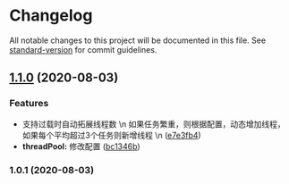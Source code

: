 # Changelog

All notable changes to this project will be documented in this file. See [standard-version](https://github.com/conventional-changelog/standard-version) for commit guidelines.

## [1.1.0](https://github.com/theanarkh/nodejs-threadpool/compare/v1.0.1...v1.1.0) (2020-08-03)


### Features

* 支持过载时自动拓展线程数 \n 如果任务繁重，则根据配置，动态增加线程，如果每个平均超过3个任务则新增线程 \n ([e7e3fb4](https://github.com/theanarkh/nodejs-threadpool/commit/e7e3fb47f080b6c57d7520c51b02b9065886c2f2))
* **threadPool:** 修改配置 ([bc1346b](https://github.com/theanarkh/nodejs-threadpool/commit/bc1346bbd0a8e79bbb4a4b58125a19cd5bfe2521))

### 1.0.1 (2020-08-03)

